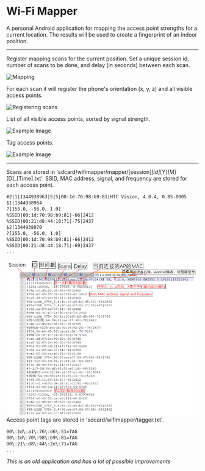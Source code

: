 Wi-Fi Mapper
=================

A personal Android application for mapping the access point strengths for a current location. 
The results will be used to create a fingerprint of an indoor position.

_____

Register mapping scans for the current position. Set a unique session id, number of scans to be done, and delay (in seconds) between each scan.

![Mapping][1] 

For each scan it will register the phone's orientation (x, y, z) and all visible access points. 

![Registering scans][4] 

List of all visible access points, sorted by signal strength.

![Example Image][2]


Tag access points.


![Example Image][3]

_____

Scans are stored in 'sdcard/wifimapper/mapper/[session]_[id]_[Y]_[M]_[D]_[Time].txt'. 
SSID, MAC address, signal, and frequency are stored for each access point.


	#2|1|1344938963|5|5|00:1d:70:98:b9:81|HTC Vision, 4.0.4, 0.85.0005
	$1|1344938964
	?[155.0, -56.0, 1.0]
	%SSID|00:1d:70:98:b9:81|-66|2412
	%SSID|00:21:d8:44:18:71|-75|2437
	$2|1344938970
	?[155.0, -56.0, 1.0]
	%SSID|00:1d:70:98:b9:81|-66|2412
	%SSID|00:21:d8:44:18:71|-69|2437
	...
![说明截图](https://github.com/CyberWanli/WifiMapper/blob/master/imgs/Thecontentillustration.png)	
Access point tags are stored in 'sdcard/wifimapper/tagger.txt'.
	
	00\:1d\:a1\:76\:d6\:51=TAG
	00\:1d\:70\:98\:b9\:81=TAG
	00\:21\:d8\:44\:2e\:71=TAG
	...

	
*This is an old application and has a lot of possible improvements*

 [1]: https://lh3.googleusercontent.com/-wmAuCO7opOA/UbCKnqSYChI/AAAAAAAACSg/SOvvZhbdw3w/s400/Screenshot_2013-06-06-15-07-01.png
 [2]: https://lh5.googleusercontent.com/-EI6Bhu_DjiY/UbCKmG2swYI/AAAAAAAACSY/b58685-0gdA/s400/Screenshot_2013-06-06-15-07-33.png
 [3]: https://lh4.googleusercontent.com/-lXsKueC7SLk/UbCNoQM---I/AAAAAAAACUU/h2WsSnw2-M4/s400/Screenshot_2013-06-06-15-24-21.png
 [4]: https://lh6.googleusercontent.com/-pSWHuiYnvqA/UbCPBRZs4gI/AAAAAAAACUk/E06CkPpexZc/s400/Screenshot_2013-06-06-15-29-49.png
